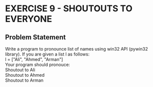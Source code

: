 # EXERCISE 9 - SHOUTOUTS TO EVERYONE
## Problem Statement
Write a program to pronounce list of names using win32 API (pywin32 library). If you are given a list l as follows:
<br>
    l = ["Ali", "Ahmed", "Arman"]
<br>
    Your program should pronouce:
<br>
        Shoutout to Ali
<br>
        Shoutout to Ahmed
<br>
        Shoutout to Arman

